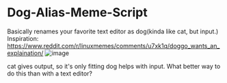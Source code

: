 # Dog-Alias-Meme-Script
Basically renames your favorite text editor as dog(kinda like cat, but input.)
Inspiration: https://www.reddit.com/r/linuxmemes/comments/u7xk1q/doggo_wants_an_explaination/
![image](https://user-images.githubusercontent.com/84176052/164274559-7405efaa-75d5-4e46-863c-a8074b76aff4.png)

cat gives output, so it's only fitting dog helps with input. What better way to do this than with a text editor?
